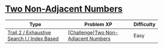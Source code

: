 # [Two Non-Adjacent Numbers](https://www.codetree.ai/trails/complete/curated-cards/challenge-two-non-adjacent-numbers)

|Type|Problem XP|Difficulty|
|---|---|---|
|[Trail 2 / Exhaustive Search I / Index Based](https://www.codetree.ai/trail-info/novice-mid/)|[[Challenge]Two Non-Adjacent Numbers](https://www.codetree.ai/trails/complete/curated-cards/challenge-two-non-adjacent-numbers/)|Easy|

